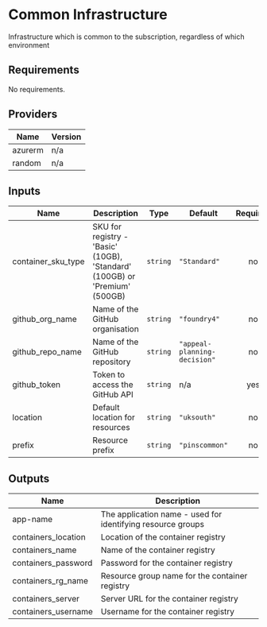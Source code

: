 # Common Infrastructure

Infrastructure which is common to the subscription, regardless of which environment

## Requirements

No requirements.

## Providers

| Name | Version |
|------|---------|
| azurerm | n/a |
| random | n/a |

## Inputs

| Name | Description | Type | Default | Required |
|------|-------------|------|---------|:--------:|
| container\_sku\_type | SKU for registry - 'Basic' (10GB), 'Standard' (100GB) or 'Premium' (500GB) | `string` | `"Standard"` | no |
| github\_org\_name | Name of the GitHub organisation | `string` | `"foundry4"` | no |
| github\_repo\_name | Name of the GitHub repository | `string` | `"appeal-planning-decision"` | no |
| github\_token | Token to access the GitHub API | `string` | n/a | yes |
| location | Default location for resources | `string` | `"uksouth"` | no |
| prefix | Resource prefix | `string` | `"pinscommon"` | no |

## Outputs

| Name | Description |
|------|-------------|
| app-name | The application name - used for identifying resource groups |
| containers\_location | Location of the container registry |
| containers\_name | Name of the container registry |
| containers\_password | Password for the container registry |
| containers\_rg\_name | Resource group name for the container registry |
| containers\_server | Server URL for the container registry |
| containers\_username | Username for the container registry |

